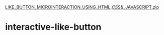 [LIKE_BUTTON_MICROINTERACTION_USING_HTML,_CSS_&_JAVASCRIPT.zip](https://github.com/manvir4/interactive-like-button/files/6372111/LIKE_BUTTON_MICROINTERACTION_USING_HTML._CSS_._JAVASCRIPT.zip)
# interactive-like-button
